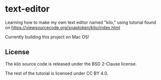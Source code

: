 # text-editor

Learning how to make my own text editor named "kilo," using tutorial found on https://viewsourcecode.org/snaptoken/kilo/index.html

Currently building this project on Mac OS!

## License

The kilo source code is released under the BSD 2-Clause license.

The rest of the tutorial is licensed under CC BY 4.0.

